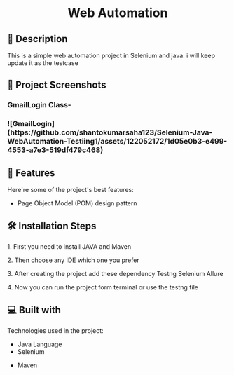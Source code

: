 <h1 id="title" align="center">Web Automation</h1>

 <!--<p align="center"><img src="https://socialify.git.ci/shantokumarsaha123/Web-Automation-Selenium-java/image?forks=1&amp;issues=1&amp;language=1&amp;name=1&amp;owner=1&amp;pulls=1&amp;stargazers=1&amp;theme=Light" alt="project-image"></p> -->


<h2>📝 Description</h2> 
This is a simple web automation project in Selenium and java. i will keep update it as the testcase</p>

<h2>📸 Project Screenshots</h2>

<h3> GmailLogin Class- <h3>
![GmailLogin](https://github.com/shantokumarsaha123/Selenium-Java-WebAutomation-Testiing1/assets/122052172/1d05e0b3-e499-4553-a7e3-519df479c468)

<h2>🚀 Features</h2>

Here're some of the project's best features:

*   Page Object Model (POM) design pattern

<h2>🛠️ Installation Steps</h2>

<p>1. First you need to install JAVA and Maven</p>

<p>2. Then choose any IDE which one you prefer</p>

<p>3. After creating the project add these dependency Testng Selenium Allure</p>

<p>4. Now you can run the project form terminal or use the testng file</p>

  
  
<h2>💻 Built with</h2>

Technologies used in the project:

*   Java Language
*   Selenium
 <!--*   TestNG-->
*   Maven

 <!--<h1> There is some problem with the site which i take for this project, maybe domain problem. so i am trying to replace this with another site asap </h1> -->

